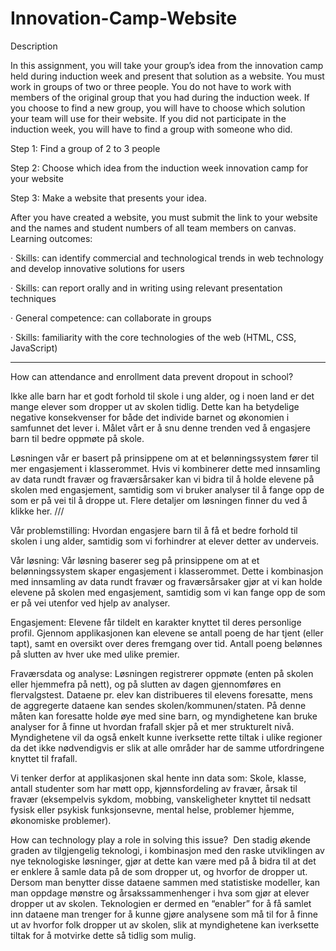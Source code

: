 # Innovation-Camp-Website

Description

In this assignment, you will take your group’s idea from the innovation camp held during induction week and present that solution as a website. You must work in groups of two or three people. You do not have to work with members of the original group that you had during the induction week. If you choose to find a new group, you will have to choose which solution your team will use for their website. If you did not participate in the induction week, you will have to find a group with someone who did.  

Step 1: Find a group of 2 to 3 people

Step 2: Choose which idea from the induction week innovation camp for your website 

Step 3: Make a website that presents your idea. 

After you have created a website, you must submit the link to your website and the names and student numbers of all team members on canvas.
Learning outcomes:

·   	Skills: can identify commercial and technological trends in web technology and develop innovative solutions for users

·   	Skills: can report orally and in writing using relevant presentation techniques

·   	General competence: can collaborate in groups

·   	Skills: familiarity with the core technologies of the web (HTML, CSS, JavaScript)








_________________________________________________________________________



How can attendance and enrollment data prevent dropout in school?

Ikke alle barn har et godt forhold til skole i ung alder, og i noen land er det mange elever som dropper ut av skolen tidlig. Dette kan ha betydelige negative konsekvenser for både det individe barnet og økonomien i samfunnet det lever i. Målet vårt er å snu denne trenden ved å engasjere barn til bedre oppmøte på skole.

Løsningen vår er basert på prinsippene om at et belønningssystem fører til mer engasjement i klasserommet. Hvis vi kombinerer dette med innsamling av data rundt fravær og fraværsårsaker kan vi bidra til å holde elevene på skolen med engasjement, samtidig som vi bruker analyser til å fange opp de som er på vei til å droppe ut. Flere detaljer om løsningen finner du ved å klikke her. 
///

Vår problemstilling: Hvordan engasjere barn til å få et bedre forhold til skolen i ung alder, samtidig som vi forhindrer at elever detter av underveis.

Vår løsning: Vår løsning baserer seg på prinsippene om at et belønningssystem skaper engasjement i klasserommet. Dette i kombinasjon med innsamling av data rundt fravær og fraværsårsaker gjør at vi kan holde elevene på skolen med engasjement, samtidig som vi kan fange opp de som er på vei utenfor ved hjelp av analyser.

Engasjement: Elevene får tildelt en karakter knyttet til deres personlige profil. Gjennom applikasjonen kan elevene se antall poeng de har tjent (eller tapt), samt en oversikt over deres fremgang over tid. Antall poeng belønnes på slutten av hver uke med ulike premier. 

Fraværsdata og analyse: Løsningen registrerer oppmøte (enten på skolen eller hjemmefra på nett), og på slutten av dagen gjennomføres en flervalgstest. Dataene pr. elev kan distribueres til elevens foresatte, mens de aggregerte dataene kan sendes skolen/kommunen/staten. På denne måten kan foresatte holde øye med sine barn, og myndighetene kan bruke analyser for å finne ut hvordan frafall skjer på et mer strukturelt nivå. Myndighetene vil da også enkelt kunne iverksette rette tiltak i ulike regioner da det ikke nødvendigvis er slik at alle områder har de samme utfordringene knyttet til frafall.

Vi tenker derfor at applikasjonen skal hente inn data som: Skole, klasse, antall studenter som har møtt opp, kjønnsfordeling av fravær, årsak til fravær (eksempelvis sykdom, mobbing, vanskeligheter knyttet til nedsatt fysisk eller psykisk funksjonsevne, mental helse, problemer hjemme, økonomiske problemer).

How can technology play a role in solving this issue? 
Den stadig økende graden av tilgjengelig teknologi, i kombinasjon med den raske utviklingen av nye teknologiske løsninger, gjør at dette kan være med på å bidra til at det er enklere å samle data på de som dropper ut, og hvorfor de dropper ut. Dersom man benytter disse dataene sammen med statistiske modeller, kan man oppdage mønstre og årsakssammenhenger i hva som gjør at elever dropper ut av skolen. Teknologien er dermed en “enabler” for å få samlet inn dataene man trenger for å kunne gjøre analysene som må til for å finne ut av hvorfor folk dropper ut av skolen, slik at myndighetene kan iverksette tiltak for å motvirke dette så tidlig som mulig.


